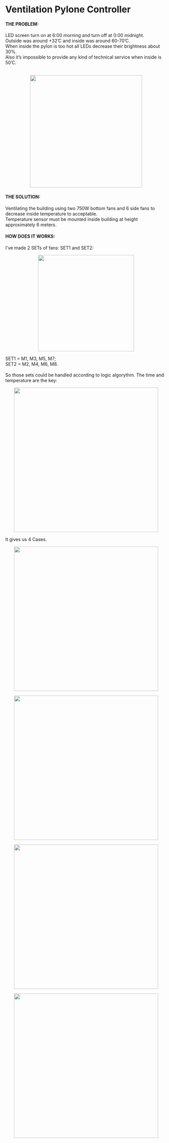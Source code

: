 <h1> Ventilation Pylone Controller </h1>

<h4>THE PROBLEM:</h4>
LED screen turn on at 6:00 morning and turn off at 0:00 midnight. </br>
Outside was around +32’C and inside was around 60-70’C. </br>
When inside the pylon is too hot all LEDs decrease their brightness about 30%. </br>
Also it’s impossible to provide any kind of technical service when inside is 50’C. </br>

</br>

<p align="center">
<img src="https://github.com/user-attachments/assets/07428086-2c6f-4c68-a97b-362211ed5997" width="350">
</p>

<h4>THE SOLUTION:</h4>
Ventilating the building using two 750W bottom fans and 6 side fans to decrease inside temperature to acceptable. </br>
Temperature sensor must be mounted inside building at height approximately 6 meters.</br>

<h4>HOW DOES IT WORKS:</h4>
I've made 2 SETs of fans: SET1 and SET2:

<p align="center">
<img src="https://github.com/user-attachments/assets/be27852d-3f1b-4152-9c08-206e593e0a55" width="300">
</p>

SET1 = M1, M3, M5, M7; </br>
SET2 = M2, M4, M6, M8.</br>
</br>
So those sets could be handled according to logic algorythm. The time and temperature are the key: </br>

<p align="center">
<img src="https://github.com/user-attachments/assets/102f6b19-156a-46d6-9146-da6d2a48c8d0" width="450">
</p>

It gives us 4 Cases. </br>

[//]: # (Case 1)

<p align="center">
  <kbd>
    <img src="https://github.com/user-attachments/assets/bec3e249-8e12-4fbf-8b91-c968693d057d" width="450">
  </kbd>
</p>

[//]: # (Case 2)
<p align="center">
  <kbd>
    <img src="https://github.com/user-attachments/assets/9e4664d0-6945-4c4e-9e81-b943f0172ca1" width="450">
  </kbd>
</p>

[//]: # (Case 3)
<p align="center">
	<kbd>
    <img src="https://github.com/user-attachments/assets/916c3157-20dc-47cd-8302-92b9f7aa802b" width="450">
	</kbd>
</p>

[//]: # (Case 4)
<p align="center">
	<kbd>
		<img src="https://github.com/user-attachments/assets/d711fb9f-3727-401a-94e9-60d6c579e47a" width="450">
	</kbd>
</p>







